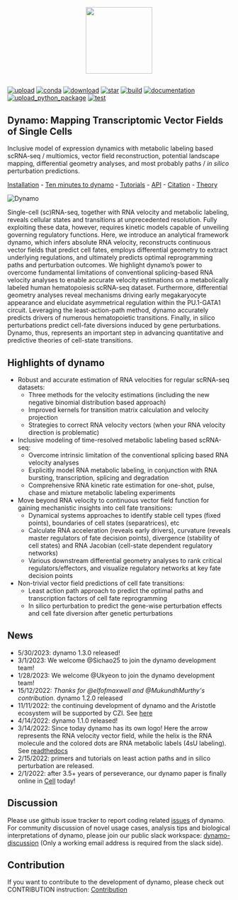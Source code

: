 <p align="center">
  <img height="150" src="https://dynamo-release.readthedocs.io/en/latest/_static/logo_with_word.png" />
</p>

##

<!--
[![package](https://github.com/aristoteleo/dynamo-release/workflows/Python%20package/badge.svg)](https://github.com/aristoteleo/dynamo-release)/!> 
-->

[![upload](https://img.shields.io/pypi/v/dynamo-release?logo=PyPI)](https://pypi.org/project/dynamo-release/) 
[![conda](https://img.shields.io/conda/vn/conda-forge/dynamo-release.svg)](https://anaconda.org/conda-forge/dynamo-release)
[![download](https://static.pepy.tech/badge/dynamo-release)](https://pepy.tech/project/dynamo-release)
[![star](https://img.shields.io/github/stars/aristoteleo/dynamo-release?logo=GitHub&color=red)](https://github.com/aristoteleo/dynamo-release/stargazers)
[![build](https://github.com/aristoteleo/dynamo-release/actions/workflows/python-package.yml/badge.svg)](https://github.com/aristoteleo/dynamo-release/actions/workflows/python-package.yml)
[![documentation](https://readthedocs.org/projects/dynamo-release/badge/?version=latest)](https://dynamo-release.readthedocs.io/en/latest/)
[![upload_python_package](https://github.com/aristoteleo/dynamo-release/actions/workflows/python-publish.yml/badge.svg)](https://github.com/aristoteleo/dynamo-release/actions/workflows/python-publish.yml)
[![test](https://github.com/aristoteleo/dynamo-release/actions/workflows/python-plain-run-test.yml/badge.svg)](https://github.com/aristoteleo/dynamo-release/actions/workflows/python-plain-run-test.yml)

## **Dynamo**: Mapping Transcriptomic Vector Fields of Single Cells

Inclusive model of expression dynamics with metabolic labeling based scRNA-seq / multiomics, vector field reconstruction, potential landscape mapping, differential geometry analyses, and most probably paths / *in silico* perturbation predictions.

[Installation](https://dynamo-release.readthedocs.io/en/latest/ten_minutes_to_dynamo.html#how-to-install) - [Ten minutes to dynamo](https://dynamo-release.readthedocs.io/en/latest/ten_minutes_to_dynamo.html) - [Tutorials](https://dynamo-release.readthedocs.io/en/latest/notebooks/Differential_geometry.html) - [API](https://dynamo-release.readthedocs.io/en/latest/API.html) - [Citation](https://www.sciencedirect.com/science/article/pii/S0092867421015774?via%3Dihub) - [Theory](https://dynamo-release.readthedocs.io/en/latest/notebooks/Primer.html)

![Dynamo](https://user-images.githubusercontent.com/7456281/152110270-7ee1b0ed-1205-495d-9d65-59c7984d2fa2.png)

Single-cell (sc)RNA-seq, together with RNA velocity and metabolic labeling, reveals cellular states and transitions at unprecedented resolution. Fully exploiting these data, however, requires kinetic models capable of unveiling governing regulatory functions. Here, we introduce an analytical framework dynamo, which infers absolute RNA velocity, reconstructs continuous vector fields that predict cell fates, employs differential geometry to extract underlying regulations, and ultimately predicts optimal reprogramming paths and perturbation outcomes. We highlight dynamo’s power to overcome fundamental limitations of conventional splicing-based RNA velocity analyses to enable accurate velocity estimations on a metabolically labeled human hematopoiesis scRNA-seq dataset. Furthermore, differential geometry analyses reveal mechanisms driving early megakaryocyte appearance and elucidate asymmetrical regulation within the PU.1-GATA1 circuit. Leveraging the least-action-path method, dynamo accurately predicts drivers of numerous hematopoietic transitions. Finally, in silico perturbations predict cell-fate diversions induced by gene perturbations. Dynamo, thus, represents an important step in advancing quantitative and predictive theories of cell-state transitions.

## Highlights of dynamo

* Robust and accurate estimation of RNA velocities for regular scRNA-seq datasets:
    * Three methods for the velocity estimations (including the new negative binomial distribution based approach)
    * Improved kernels for transition matrix calculation and velocity projection 
    * Strategies to correct RNA velocity vectors (when your RNA velocity direction is problematic) 
* Inclusive modeling of time-resolved metabolic labeling based scRNA-seq:
    * Overcome intrinsic limitation of the conventional splicing based RNA velocity analyses
    * Explicitly model RNA metabolic labeling, in conjunction with RNA bursting, transcription, splicing and degradation
    * Comprehensive RNA kinetic rate estimation for one-shot, pulse, chase and mixture metabolic labeling experiments
* Move beyond RNA velocity to continuous vector field function for gaining mechanistic insights into cell fate transitions:
    * Dynamical systems approaches to identify stable cell types (fixed points), boundaries of cell states (separatrices), etc
    * Calculate RNA acceleration (reveals early drivers), curvature (reveals master regulators of fate decision points), divergence (stability of cell states) and RNA Jacobian (cell-state dependent regulatory networks) 
    * Various downstream differential geometry analyses to rank critical regulators/effectors,  and visualize regulatory networks at key fate decision points    
* Non-trivial vector field predictions of cell fate transitions:
    * Least action path approach to predict the optimal paths and transcription factors of cell fate reprogramming
    * In silico perturbation to predict the gene-wise perturbation effects and cell fate diversion after genetic perturbations

## News
* 5/30/2023: dynamo 1.3.0 released!
* 3/1/2023: We welcome @Sichao25 to join the dynamo development team!
* 1/28/2023: We welcome @Ukyeon to join the dynamo development team! 
* 15/12/2022: *Thanks for @elfofmaxwell and @MukundhMurthy's contribution*. dynamo 1.2.0 released
* 11/11/2022: the continuing development of dynamo and the Aristotle ecosystem will be supported by CZI. See [here](https://chanzuckerberg.com/eoss/proposals/predictive-modeling-of-single-cell-multiomics-over-time-and-space/)
* 4/14/2022: dynamo 1.1.0 released!
* 3/14/2022: Since today dynamo has its own logo! Here the arrow represents the RNA velocity vector field, while the helix is the RNA molecule and the colored dots are RNA metabolic labels (4sU labeling). See [readthedocs](https://dynamo-release.readthedocs.io/en/latest/index.html)
* 2/15/2022: primers and tutorials on least action paths and in silico perturbation are released.
* 2/1/2022: after 3.5+ years of perseverance, our dynamo paper is finally online in [Cell](https://www.sciencedirect.com/science/article/pii/S0092867421015774#tbl1) today!

## Discussion 
Please use github issue tracker to report coding related [issues](https://github.com/aristoteleo/dynamo-release/issues) of dynamo. For community discussion of novel usage cases, analysis tips and biological interpretations of dynamo, please join our public slack workspace: [dynamo-discussion](https://join.slack.com/t/dynamo-discussionhq/shared_invite/zt-itnzjdxs-PV~C3Hr9uOArHZcmv622Kg) (Only a working email address is required from the slack side). 

## Contribution 
If you want to contribute to the development of dynamo, please check out CONTRIBUTION instruction: [Contribution](https://github.com/aristoteleo/dynamo-release/blob/master/CONTRIBUTING.md)

